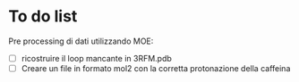 # To do list
Pre processing di dati
utilizzando MOE:
- [ ] ricostruire il loop mancante in 3RFM.pdb
- [ ] Creare un file in formato mol2 con la corretta protonazione della caffeina
